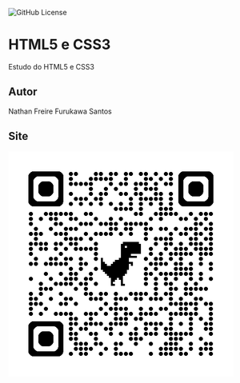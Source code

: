 ![GitHub License](https://img.shields.io/github/license/nathanfreire/site)

# HTML5 e CSS3
Estudo do HTML5 e CSS3
## Autor
Nathan Freire Furukawa Santos
## Site
![](img/qrcode.png)
